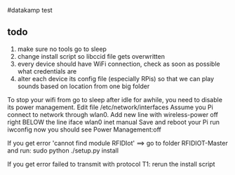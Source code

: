 #datakamp
test
## todo
1. make sure no tools go to sleep
2. change install script so libccid file gets overwritten
3. every device should have WiFi connection, check as soon as possible what credentials are
4. alter each device its config file (especially RPis) so that we can play sounds based on location from one big folder



To stop your wifi from go to sleep after idle for awhile, you need to disable its power management.
Edit file /etc/network/interfaces
Assume you Pi connect to network through wlan0. Add new line with wireless-power off right BELOW the line iface wlan0 inet manual
Save and reboot your Pi
run iwconfig now you should see Power Management:off


If you get error 'cannot find module RFIDIot' ==> go to folder RFIDIOT-Master and run:
sudo python ./setup.py install


If you get error failed to transmit with protocol T1:
rerun the install script
